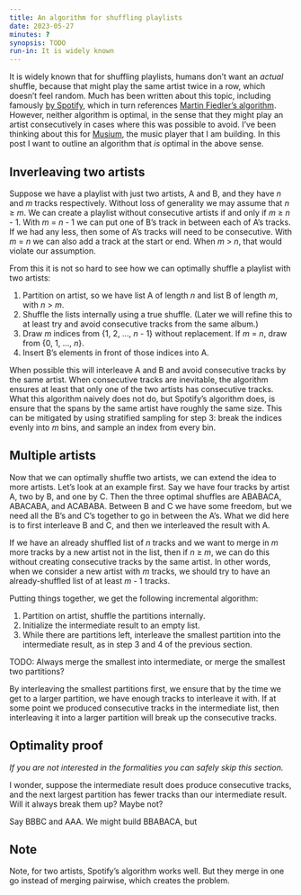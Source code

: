 ```yaml
---
title: An algorithm for shuffling playlists
date: 2023-05-27
minutes: ?
synopsis: TODO
run-in: It is widely known
---
```


It is widely known that for shuffling playlists,
humans don’t want an _actual_ shuffle,
because that might play the same artist twice in a row,
which doesn’t feel random.
Much has been written about this topic,
including famously [by Spotify][spotify],
which in turn references [Martin Fiedler’s algorithm][martin].
However, neither algorithm is optimal,
in the sense that they might play an artist consecutively
in cases where this was possible to avoid.
I’ve been thinking about this for [Musium][musium],
the music player that I am building.
In this post I want to outline an algorithm that _is_ optimal in the above sense.

[martin]: https://keyj.emphy.de/balanced-shuffle/
[spotify]: https://engineering.atspotify.com/2014/02/how-to-shuffle-songs/
[musium]: https://github.com/ruuda/musium

Inverleaving two artists
------------------------
Suppose we have a playlist with just two artists, A and B,
and they have _n_ and _m_ tracks respectively.
Without loss of generality we may assume that _n_ ≥ _m_.
We can create a playlist without consecutive artists
if and only if _m_ ≥ _n_ - 1.
With _m_ = _n_ - 1
we can put one of B’s track in between each of A’s tracks.
If we had any less,
then some of A’s tracks will need to be consecutive.
With _m_ = _n_ we can also add a track at the start or end.
When _m_ > _n_, that would violate our assumption.

From this it is not so hard to see
how we can optimally shuffle a playlist with two artists:

1. Partition on artist,
   so we have list <abbr>A</abbr> of length _n_
   and list <abbr>B</abbr> of length _m_,
   with _n_ > _m_.
2. Shuffle the lists internally using a true shuffle.
   (Later we will refine this
   to at least try and avoid consecutive tracks from the same album.)
3. Draw _m_ indices from {1, 2, …, _n_ - 1} without replacement.
   If _m_ = _n_, draw from {0, 1, …, _n_}.
4. Insert <abbr>B</abbr>’s elements in front of those indices into <abbr>A</abbr>.

When possible this will interleave <abbr>A</abbr> and <abbr>B</abbr>
and avoid consecutive tracks by the same artist.
When consecutive tracks are inevitable,
the algorithm ensures at least
that only one of the two artists has consecutive tracks.
What this algorithm naively does not do,
but Spotify’s algorithm does,
is ensure that the spans by the same artist have roughly the same size.
This can be mitigated by using stratified sampling for step 3:
break the indices evenly into _m_ bins,
and sample an index from every bin.

Multiple artists
----------------
Now that we can optimally shuffle two artists,
we can extend the idea to more artists.
Let’s look at an example first.
Say we have four tracks by artist <abbr>A</abbr>,
two by <abbr>B</abbr>, and one by <abbr>C</abbr>.
Then the three optimal shuffles are ABABACA, ABACABA, and ACABABA.
Between <abbr>B</abbr> and <abbr>C</abbr> we have some freedom,
but we need all the <abbr>B</abbr>’s and <abbr>C</abbr>’s
together to go in between the <abbr>A</abbr>’s.
What we did here
is to first interleave <abbr>B</abbr> and <abbr>C</abbr>,
and then we interleaved the result with <abbr>A</abbr>.

If we have an already shuffled list of _n_ tracks
and we want to merge in _m_ more tracks by a new artist not in the list,
then if _n_ ≥ _m_,
we can do this without creating consecutive tracks by the same artist.
In other words,
when we consider a new artist with _m_ tracks,
we should try to have an already-shuffled list of at least _m_ - 1 tracks.

Putting things together,
we get the following incremental algorithm:

1. Partition on artist, shuffle the partitions internally.
2. Initialize the intermediate result to an empty list.
3. While there are partitions left,
   interleave the smallest partition into the intermediate result,
   as in step 3 and 4 of the previous section.

TODO: Always merge the smallest into intermediate,
or merge the smallest two partitions?

By interleaving the smallest partitions first,
we ensure that by the time we get to a larger partition,
we have enough tracks to interleave it with.
If at some point we produced consecutive tracks in the intermediate list,
then interleaving it into a larger partition
will break up the consecutive tracks.

Optimality proof
----------------
_If you are not interested in the formalities you can safely skip this section._

I wonder,
suppose the intermediate result does produce consecutive tracks,
and the next largest partition has fewer tracks than our intermediate result.
Will it always break them up? Maybe not?

Say BBBC and AAA. We might build BBABACA, but

Note
----
Note, for two artists, Spotify’s algorithm works well.
But they merge in one go instead of merging pairwise,
which creates the problem.